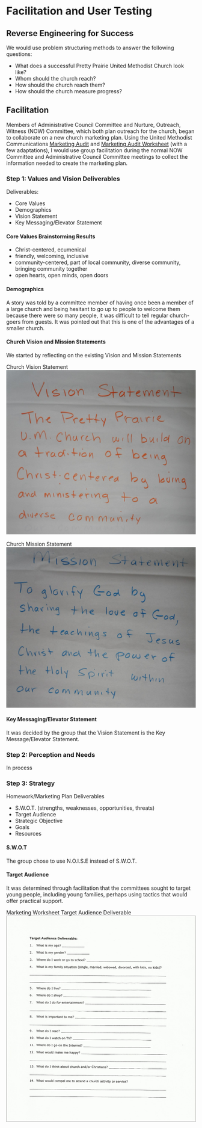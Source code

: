 # Facilitation and User Testing

## Reverse Engineering for Success
We would use problem structuring methods to answer the following questions:

* What does a successful Pretty Prairie United Methodist Church look like?
* Whom should the church reach?
* How should the church reach them?
* How should the church measure progress?

## Facilitation 

Members of Administrative Council Committee and Nurture, Outreach, Witness (NOW) Committee, which both plan outreach for the church, began to collaborate on a new church marketing plan. Using the United Methodist Communications [Marketing Audit](http://www.umcom.org/learn/market-your-church-getting-started) and [Marketing Audit Worksheet](http://s3.amazonaws.com/Website_Properties_UGC/market-your-church/documents/UMCOM_YOUR_MARKETING_PLAN_WORKSHEET.PDF) (with a few adaptations), I would use group facilitation during the normal NOW Committee and Administrative Council Committee meetings to collect the information needed to create the marketing plan. 

### Step 1: Values and Vision Deliverables

Deliverables:
* Core Values
* Demographics
* Vision Statement
* Key Messaging/Elevator Statement

#### Core Values Brainstorming Results
* Christ-centered, ecumenical
* friendly, welcoming, inclusive
* community-centered, part of local community, diverse community, bringing community together
* open hearts, open minds, open doors

#### Demographics
A story was told by a committee member of having once been a member of a large church and being hesitant to go up to people to welcome them because there were so many people, it was difficult to tell regular church-goers from guests. It was pointed out that this is one of the advantages of a smaller church. 

#### Church Vision and Mission Statements
We started by reflecting on the existing Vision and Mission Statements

Church Vision Statement
![](facilitation-and-user-testing/vision-statement.jpg)

Church Mission Statement
![](facilitation-and-user-testing/mission-statement.jpg)

#### Key Messaging/Elevator Statement

It was decided by the group that the Vision Statement is the Key Message/Elevator Statement. 

### Step 2: Perception and Needs
In process

### Step 3: Strategy
Homework/Marketing Plan Deliverables
* S.W.O.T. (strengths, weaknesses, opportunities, threats)
* Target Audience
* Strategic Objective
* Goals
* Resources

#### S.W.O.T
The group chose to use N.O.I.S.E instead of S.W.O.T.

#### Target Audience

It was determined through facilitation that the committees sought to target young people, including young families, perhaps using tactics that would offer practical support.

Marketing Worksheet Target Audience Deliverable
![](facilitation-and-user-testing/demographics-sheet.jpg)


